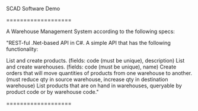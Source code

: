 SCAD Software Demo

===================

A Warehouse Management System according to the following specs:

"REST-ful .Net-based API in C#.  A simple API that has the following functionality:

List and create products. (fields: code (must be unique), description)
List and create warehouses. (fields: code (must be unique), name)
Create orders that will move quantities of products from one warehouse to another. (must reduce qty in source warehouse, increase qty in destination warehouse)
List products that are on hand in warehouses, queryable by product code or by warehouse code."

===================
